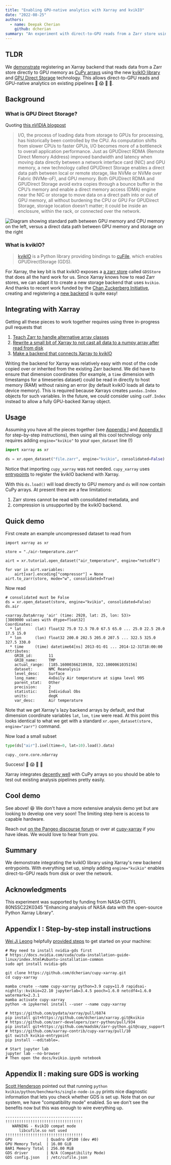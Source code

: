 ```yaml
---
title: "Enabling GPU-native analytics with Xarray and kvikIO"
date: "2022-08-25"
authors:
  - name: Deepak Cherian
    github: dcherian
summary: "An experiment with direct-to-GPU reads from a Zarr store using Xarray."
---
```


## TLDR

We [demonstrate](https://github.com/xarray-contrib/cupy-xarray/pull/10) registering an Xarray backend that reads data from a Zarr store directly to GPU memory as [CuPy arrays](https://cupy.dev) using the new [kvikIO library](https://docs.rapids.ai/api/kvikio/stable/) and [GPU Direct Storage](https://developer.nvidia.com/blog/gpudirect-storage/) technology. This allows direct-to-GPU reads and GPU-native analytics on existing pipelines 🎉 😱 🤯 🥳.

## Background

### What is GPU Direct Storage?

Quoting [this nVIDIA blogpost](https://developer.nvidia.com/blog/gpudirect-storage/)

> I/O, the process of loading data from storage to GPUs for processing, has historically been controlled by the CPU. As computation shifts from slower CPUs to faster GPUs, I/O becomes more of a bottleneck to overall application performance.
> Just as GPUDirect RDMA (Remote Direct Memory Address) improved bandwidth and latency when moving data directly between a network interface card (NIC) and GPU memory, a new technology called GPUDirect Storage enables a direct data path between local or remote storage, like NVMe or NVMe over Fabric (NVMe-oF), and GPU memory.
> Both GPUDirect RDMA and GPUDirect Storage avoid extra copies through a bounce buffer in the CPU’s memory and enable a direct memory access (DMA) engine near the NIC or storage to move data on a direct path into or out of GPU memory, all without burdening the CPU or GPU
> For GPUDirect Storage, storage location doesn’t matter; it could be inside an enclosure, within the rack, or connected over the network.

![Diagram showing standard path between GPU memory and CPU memory on the left, versus a direct data path between GPU memory and storage on the right](https://developer.nvidia.com/blog/wp-content/uploads/2019/08/GPUDirect-Fig-1-New.png)

### What is kvikIO?

> [kvikIO](https://github.com/rapidsai/kvikio) is a Python library providing bindings to [cuFile](https://docs.nvidia.com/gpudirect-storage/api-reference-guide/index.html#introduction), which enables GPUDirectStorage (GDS).

For Xarray, the key bit is that kvikIO exposes a [a zarr store](https://docs.rapids.ai/api/kvikio/stable/api.html#zarr) called `GDSStore` that does all the hard work for us. Since Xarray knows how to read Zarr stores, we can adapt it to create a new storage backend that uses `kvikio`. And thanks to recent work funded by the [Chan Zuckerberg Initiative](https://xarray.dev/blog/czi-eoss-grant-conclusion), creating and registering a [new backend](https://docs.xarray.dev/en/stable/internals/how-to-add-new-backend.html) is quite easy!

## Integrating with Xarray

Getting all these pieces to work together requires using three in-progress pull requests that

1. [Teach Zarr to handle alternative array classes](https://github.com/zarr-developers/zarr-python/pull/934)
2. [Rewrite a small bit of Xarray to not cast all data to a numpy array after read from disk](https://github.com/pydata/xarray/pull/6874)
3. [Make a backend that connects Xarray to kvikIO](https://github.com/xarray-contrib/cupy-xarray/pull/10)

Writing the backend for Xarray was relatively easy with most of the code copied over or inherited from the existing Zarr backend. We did have to ensure that dimension coordinates (for example, a `time` dimension with timestamps for a timeseries dataset) could be read in directly to host memory (RAM) without raising an error (by default kvikIO loads all data to device memory). This is required because Xarrays creates `pandas.Index` objects for such variables. In the future, we could consider using `cudf.Index` instead to allow a fully GPU-backed Xarray object.

## Usage

Assuming you have all the pieces together (see [Appendix I](#appendix-i--step-by-step-install-instructions) and [Appendix II](#appendix-ii--making-sure-gds-is-working) for step-by-step instructions), then using all this cool technology only requires adding `engine="kvikio"` to your `open_dataset` line (!)

```python
import xarray as xr

ds = xr.open_dataset("file.zarr", engine="kvikio", consolidated=False)
```

Notice that importing `cupy_xarray` was not needed. `cupy_xarray` uses [entrypoints](https://packaging.python.org/en/latest/specifications/entry-points/) to register the kvikIO backend with Xarray.

With this `ds.load()` will load directly to GPU memory and `ds` will now contain CuPy arrays. At present there are a few limitations:

1. Zarr stores cannot be read with consolidated metadata, and
2. compression is unsupported by the kvikIO backend.

## Quick demo

First create an example uncompressed dataset to read from

```
import xarray as xr

store = "./air-temperature.zarr"

airt = xr.tutorial.open_dataset("air_temperature", engine="netcdf4")

for var in airt.variables:
    airt[var].encoding["compressor"] = None
airt.to_zarr(store, mode="w", consolidated=True)
```

Now read

```
# consolidated must be False
ds = xr.open_dataset(store, engine="kvikio", consolidated=False)
ds.air
```

```
<xarray.DataArray 'air' (time: 2920, lat: 25, lon: 53)>
[3869000 values with dtype=float32]
Coordinates:
  * lat      (lat) float32 75.0 72.5 70.0 67.5 65.0 ... 25.0 22.5 20.0 17.5 15.0
  * lon      (lon) float32 200.0 202.5 205.0 207.5 ... 322.5 325.0 327.5 330.0
  * time     (time) datetime64[ns] 2013-01-01 ... 2014-12-31T18:00:00
Attributes:
    GRIB_id:       11
    GRIB_name:     TMP
    actual_range:  [185.16000366210938, 322.1000061035156]
    dataset:       NMC Reanalysis
    level_desc:    Surface
    long_name:     4xDaily Air temperature at sigma level 995
    parent_stat:   Other
    precision:     2
    statistic:     Individual Obs
    units:         degK
    var_desc:      Air temperature
```

Note that we get Xarray's lazy backend arrays by default, and that dimension coordinate variables `lat`, `lon`, `time` were read. At this point this looks identical to what we get with a standard `xr.open_dataset(store, engine="zarr")` command.

Now load a small subset

```python
type(ds["air"].isel(time=0, lat=10).load().data)
```

```
cupy._core.core.ndarray
```

Success! 🎉 😱 🤯 🥳

Xarray integrates [decently well](https://cupy-xarray.readthedocs.io/quickstart.html) with CuPy arrays so you should be able to test out existing analysis pipelines pretty easily.

## Cool demo

See above! 😆 We don't have a more extensive analysis demo yet but are looking to develop one very soon! The limiting step here is access to capable hardware.

Reach out [on the Pangeo discourse forum](https://discourse.pangeo.io/tag/machine-learning) or over at [cupy-xarray](https://github.com/xarray-contrib/cupy-xarray) if you have ideas. We would love to hear from you.

## Summary

We demonstrate integrating the kvikIO library using Xarray's new backend entrypoints. With everything set up, simply adding `engine="kvikio"` enables direct-to-GPU reads from disk or over the network.

## Acknowledgments

This experiment was supported by funding from NASA-OSTFL 80NSSC22K0345 "Enhancing analysis of NASA data with the open-source Python Xarray Library".

## Appendix I : Step-by-step install instructions

[Wei Ji Leong](https://github.com/weiji14) helpfully [provided steps](https://github.com/xarray-contrib/cupy-xarray/pull/10#issuecomment-1218374773) to get started on your machine:

```
# May need to install nvidia-gds first
# https://docs.nvidia.com/cuda/cuda-installation-guide-linux/index.html#ubuntu-installation-common
sudo apt install nvidia-gds

git clone https://github.com/dcherian/cupy-xarray.git
cd cupy-xarray

mamba create --name cupy-xarray python=3.9 cupy=11.0 rapidsai-nightly::kvikio=22.10 jupyterlab=3.4.5 pooch=1.6.0 netcdf4=1.6.0 watermark=2.3.1
mamba activate cupy-xarray
python -m ipykernel install --user --name cupy-xarray

# https://github.com/pydata/xarray/pull/6874
pip install git+https://github.com/dcherian/xarray.git@kvikio
# https://github.com/zarr-developers/zarr-python/pull/934
pip install git+https://github.com/madsbk/zarr-python.git@cupy_support
# https://github.com/xarray-contrib/cupy-xarray/pull/10
git switch kvikio-entrypoint
pip install --editable=.

# Start jupyter lab
jupyter lab --no-browser
# Then open the docs/kvikio.ipynb notebook
```

## Appendix II : making sure GDS is working

[Scott Henderson](https://github.com/scottyhq) pointed out that running `python kvikio/python/benchmarks/single-node-io.py` prints nice diagnostic information that lets you check whether GDS is set up. Note that on our system, we have "compatibility mode" enabled. So we don't see the benefits now but this was enough to wire everything up.

```
----------------------------------
!!!!!!!!!!!!!!!!!!!!!!!!!!!!!!!!!!
   WARNING - KvikIO compat mode
      libcufile.so not used
!!!!!!!!!!!!!!!!!!!!!!!!!!!!!!!!!!
GPU               | Quadro GP100 (dev #0)
GPU Memory Total  | 16.00 GiB
BAR1 Memory Total | 256.00 MiB
GDS driver        | N/A (Compatibility Mode)
GDS config.json   | /etc/cufile.json
```
